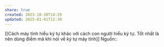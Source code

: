 ```yaml
---
share: true
created: 2023-10-30T14:29
updated: 2025-01-01T12:30
---
```

[[Cách máy tính hiểu ký tự khác với cách con người hiểu ký tự. Tốt nhất là nên dùng điểm mã khi nói về ký tự máy tính]]
Nguồn:: 